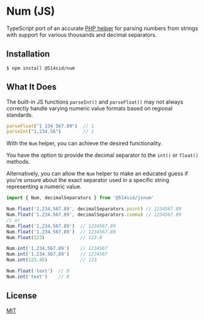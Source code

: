 # Num (JS)

TypeScript port of an accurate [PHP helper](https://github.com/514sid/num) for parsing numbers from strings with support for various thousands and decimal separators.

## Installation

```
$ npm install @514sid/num
```

## What It Does

The built-in JS functions `parseInt()` and `parseFloat()` may not always correctly handle varying numeric value formats based on regional standards.

```js
parseFloat("1 234 567.89")  // 1
parseInt("1,234.56")        // 1
```

With the `Num` helper, you can achieve the desired functionality.

You have the option to provide the decimal separator to the `int()` or `float()` methods.

Alternatively, you can allow the `Num` helper to make an educated guess if you're unsure about the exact separator used in a specific string representing a numeric value.
```js
import { Num, decimalSeparators } from '@514sid/jsnum'

Num.float('1,234,567.89', decimalSeparators.point) // 1234567.89
Num.float('1.234.567,89', decimalSeparators.comma) // 1234567.89
// or
Num.float('1,234,567.89')  // 1234567.89
Num.float('1.234.567,89')  // 1234567.89
Num.float(123)             // 123.0

Num.int('1,234,567.89')    // 1234567
Num.int('1.234.567,89')    // 1234567
Num.int(123.45)            // 123

Num.float('text')  // 0
Num.int('text')    // 0
```

## License

[MIT](LICENSE)
